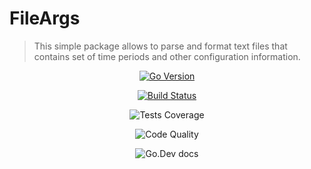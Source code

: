 # FileArgs

> This simple package allows to parse and format text files that contains set of time periods and other configuration information.

<div align="center">

<span> <a href="#" style="display: inline-block"> <img alt="Go Version" src="https://img.shields.io/github/go-mod/go-version/parro-it/fileargs?style=flat"></a></span>

<span> <a href="actions/workflows/go.yml" style="display: inline-block"> <img alt="Build Status" src="https://img.shields.io/github/workflow/status/parro-it/fileargs/Test/master?style=flat"></a></span>

<span> <a href="#" style="display: inline-block"> <img style="display: inline-block" alt="Tests Coverage" src="https://img.shields.io/coveralls/github/parro-it/fileargs/master?style=flat"></a></span>

<span> <a href="#" style="display: inline-block"> <img style="display: inline-block" alt="Code Quality" src="https://img.shields.io/codeclimate/maintainability/parro-it/fileargs?style=flat"></a></span>

<span> <a href="#" style="display: inline-block"> <img style="display: inline-block" alt="Go.Dev docs" src="https://img.shields.io/badge/go.dev-reference-blue?logo=go&logoColor=white&style=flat"></a></span>

</div>